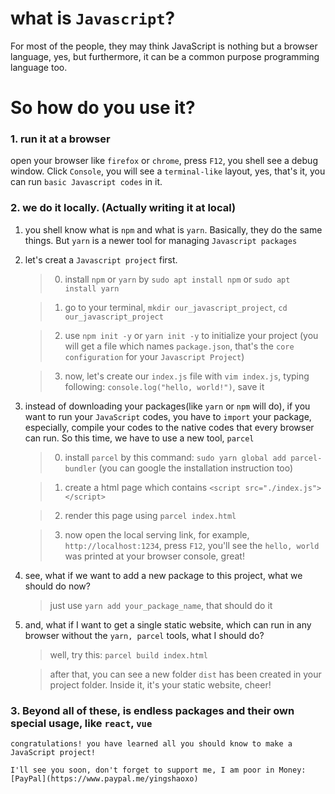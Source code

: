 # what is `Javascript`?

For most of the people, they may think JavaScript is nothing but a browser language, yes, but furthermore, it can be a common purpose programming language too.


# So how do you use it?

### 1. run it at a browser 
open your browser like `firefox` or `chrome`, press `F12`, you shell see a debug window. Click `Console`, you will see a `terminal-like` layout, yes, that's it, you can run `basic Javascript codes` in it.

### 2. we do it locally. (Actually writing it at local)
1. you shell know what is `npm` and what is `yarn`. Basically, they do the same things. But `yarn` is a newer tool for managing `Javascript packages`

2. let's creat a `Javascript project` first. 

    > 0. install `npm` or `yarn` by `sudo apt install npm` or `sudo apt install yarn`

    > 1. go to your terminal, `mkdir our_javascript_project`,  `cd our_javascript_project`

    > 2. use `npm init -y` or `yarn init -y` to initialize your project (you will get a file which names `package.json`, that's the `core configuration` for your `Javascript Project`)

    > 3. now, let's create our `index.js` file with `vim index.js`, typing following: `console.log("hello, world!")`, save it

3. instead of downloading your packages(like `yarn` or `npm` will do), if you want to run your `JavaScript` codes, you have to `import` your package, especially, compile your codes to the native codes that every browser can run. So this time, we have to use a new tool, `parcel`
    > 0. install `parcel` by this command: `sudo yarn global add parcel-bundler` (you can google the installation instruction too)

    > 1. create a html page which contains `<script src="./index.js"></script>`

    > 2. render this page using `parcel index.html`

    > 3. now open the local serving link, for example, `http://localhost:1234`, press `F12`, you'll see the `hello, world` was printed at your browser console, great!

4. see, what if we want to add a new package to this project, what we should do now?
    > just use `yarn add your_package_name`, that should do it

5. and, what if I want to get a single static website, which can run in any browser without the `yarn, parcel` tools, what I should do?
    > well, try this: `parcel build index.html`
    
    > after that, you can see a new folder `dist` has been created in your project folder. Inside it, it's your static website, cheer!

### 3. Beyond all of these, is endless packages and their own special usage, like `react`, `vue`
    
    congratulations! you have learned all you should know to make a JavaScript project!

    I'll see you soon, don't forget to support me, I am poor in Money: [PayPal](https://www.paypal.me/yingshaoxo)